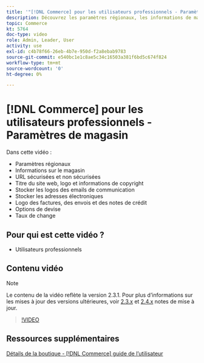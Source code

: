 ```yaml
---
title: '"[!DNL Commerce] pour les utilisateurs professionnels - Paramètres du magasin"'
description: Découvrez les paramètres régionaux, les informations de magasin, les URL sécurisées et non sécurisées, le titre du site web, le logo, les informations de copyright, les logos des emails de communication, les adresses électroniques de magasin, les options de devise et les taux de change.
topic: Commerce
kt: 5764
doc-type: video
role: Admin, Leader, User
activity: use
exl-id: c4b78f66-26eb-4b7e-950d-f2a8ebab9783
source-git-commit: e540bc1e1c8ae5c34c16503a381f6bd5c674f824
workflow-type: tm+mt
source-wordcount: '0'
ht-degree: 0%

---
```


# [!DNL Commerce] pour les utilisateurs professionnels - Paramètres de magasin

Dans cette vidéo :

- Paramètres régionaux
- Informations sur le magasin
- URL sécurisées et non sécurisées
- Titre du site web, logo et informations de copyright
- Stocker les logos des emails de communication
- Stocker les adresses électroniques
- Logo des factures, des envois et des notes de crédit
- Options de devise
- Taux de change

## Pour qui est cette vidéo ?

- Utilisateurs professionnels

## Contenu vidéo

>[!NOTE]
>
>Le contenu de la vidéo reflète la version 2.3.1. Pour plus d’informations sur les mises à jour des versions ultérieures, voir [ 2.3.x](https://devdocs.magento.com/guides/v2.3/release-notes/bk-release-notes.html) et [2.4.x](https://devdocs.magento.com/guides/v2.4/release-notes/bk-release-notes.html) notes de mise à jour.

>[!VIDEO](https://video.tv.adobe.com/v/35949?quality=12&learn=on)

## Ressources supplémentaires

[Détails de la boutique - [!DNL Commerce] guide de l’utilisateur](https://docs.magento.com/user-guide/stores/store-details.html)
